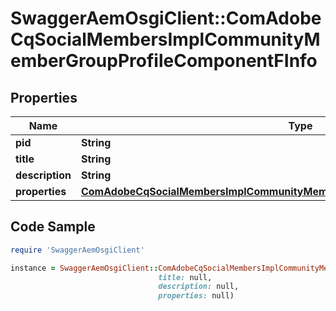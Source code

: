 # SwaggerAemOsgiClient::ComAdobeCqSocialMembersImplCommunityMemberGroupProfileComponentFInfo

## Properties

Name | Type | Description | Notes
------------ | ------------- | ------------- | -------------
**pid** | **String** |  | [optional] 
**title** | **String** |  | [optional] 
**description** | **String** |  | [optional] 
**properties** | [**ComAdobeCqSocialMembersImplCommunityMemberGroupProfileComponentFProperties**](ComAdobeCqSocialMembersImplCommunityMemberGroupProfileComponentFProperties.md) |  | [optional] 

## Code Sample

```ruby
require 'SwaggerAemOsgiClient'

instance = SwaggerAemOsgiClient::ComAdobeCqSocialMembersImplCommunityMemberGroupProfileComponentFInfo.new(pid: null,
                                 title: null,
                                 description: null,
                                 properties: null)
```


